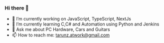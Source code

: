 ### Hi there 👋

- 🔭 I’m currently working on JavaScript, TypeScript, NextJs
- 🌱 I’m currently learning C,C# and Automation using Python and Jenkins
- 💬 Ask me about PC Hardware, Cars and Guitars
- 📫 How to reach me: tarunz.atwork@gmail.com
<!--
**TarunZach/TarunZach** is a ✨ _special_ ✨ repository because its `README.md` (this file) appears on your GitHub profile.

Here are some ideas to get you started:

- 🔭 I’m currently working on ...
- 🌱 I’m currently learning ...
- 👯 I’m looking to collaborate on ...
- 🤔 I’m looking for help with ...
- 💬 Ask me about ...
- 📫 How to reach me: ...
- 😄 Pronouns: ...
- ⚡ Fun fact: ...
-->
